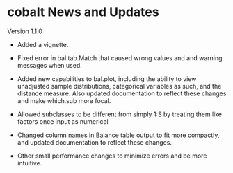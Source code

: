 cobalt News and Updates
======
    
Version 1.1.0

* Added a vignette.

* Fixed error in bal.tab.Match that caused wrong values and and warning messages when used.

* Added new capabilities to bal.plot, including the ability to view unadjusted sample distributions, categorical variables as such, and the distance measure. Also updated documentation to reflect these changes and make which.sub more focal.

* Allowed subclasses to be different from simply 1:S by treating them like factors once input as numerical

* Changed column names in Balance table output to fit more compactly, and updated documentation to reflect these changes.

* Other small performance changes to minimize errors and be more intuitive.